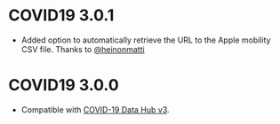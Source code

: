 # COVID19 3.0.1

* Added option to automatically retrieve the URL to the Apple mobility CSV file. Thanks to [@heinonmatti](https://github.com/covid19datahub/COVID19/issues/184)

# COVID19 3.0.0

* Compatible with [COVID-19 Data Hub v3](https://covid19datahub.io/news/index.html).

